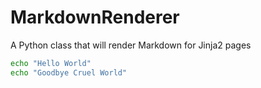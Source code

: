 # MarkdownRenderer
A Python class that will render Markdown for Jinja2 pages

```bash
echo "Hello World"
echo "Goodbye Cruel World"
```
